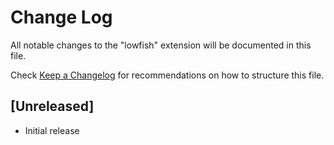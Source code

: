 # Change Log

All notable changes to the "lowfish" extension will be documented in this file.

Check [Keep a Changelog](http://keepachangelog.com/) for recommendations on how to structure this file.

## [Unreleased]

- Initial release
